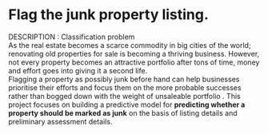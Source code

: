 # Flag the junk property listing.
<p>DESCRIPTION : Classification problem<br>
As the real estate becomes a scarce commodity in big cities of the world; renovating old
properties for sale is becoming a thriving business. However, not every property becomes an
attractive portfolio after tons of time, money and effort goes into giving it a second life. <br>
  Flagging a property as possibly junk before hand can help businesses prioritise their efforts and
focus them on the more probable successes rather than bogged down with the weight of
unsaleable portfolio . This project focuses on building a  predictive model for <b>predicting whether a property should be marked as junk</b> on the basis of listing details and preliminary assessment details. 

</p>
